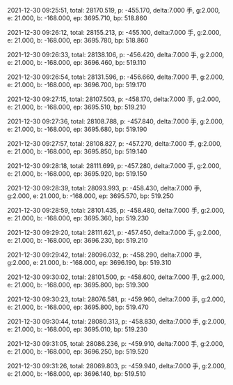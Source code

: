 2021-12-30 09:25:51, total: 28170.519, p: -455.170, delta:7.000 手, g:2.000, e: 21.000, b: -168.000, ep: 3695.710, bp: 518.860

2021-12-30 09:26:12, total: 28155.213, p: -455.100, delta:7.000 手, g:2.000, e: 21.000, b: -168.000, ep: 3695.780, bp: 518.860

2021-12-30 09:26:33, total: 28138.106, p: -456.420, delta:7.000 手, g:2.000, e: 21.000, b: -168.000, ep: 3696.460, bp: 519.110

2021-12-30 09:26:54, total: 28131.596, p: -456.660, delta:7.000 手, g:2.000, e: 21.000, b: -168.000, ep: 3696.700, bp: 519.170

2021-12-30 09:27:15, total: 28107.503, p: -458.170, delta:7.000 手, g:2.000, e: 21.000, b: -168.000, ep: 3695.510, bp: 519.210

2021-12-30 09:27:36, total: 28108.788, p: -457.840, delta:7.000 手, g:2.000, e: 21.000, b: -168.000, ep: 3695.680, bp: 519.190

2021-12-30 09:27:57, total: 28108.827, p: -457.270, delta:7.000 手, g:2.000, e: 21.000, b: -168.000, ep: 3695.850, bp: 519.140

2021-12-30 09:28:18, total: 28111.699, p: -457.280, delta:7.000 手, g:2.000, e: 21.000, b: -168.000, ep: 3695.920, bp: 519.150

2021-12-30 09:28:39, total: 28093.993, p: -458.430, delta:7.000 手, g:2.000, e: 21.000, b: -168.000, ep: 3695.570, bp: 519.250

2021-12-30 09:28:59, total: 28101.435, p: -458.480, delta:7.000 手, g:2.000, e: 21.000, b: -168.000, ep: 3695.360, bp: 519.230

2021-12-30 09:29:20, total: 28111.621, p: -457.450, delta:7.000 手, g:2.000, e: 21.000, b: -168.000, ep: 3696.230, bp: 519.210

2021-12-30 09:29:42, total: 28096.032, p: -458.290, delta:7.000 手, g:2.000, e: 21.000, b: -168.000, ep: 3696.190, bp: 519.310

2021-12-30 09:30:02, total: 28101.500, p: -458.600, delta:7.000 手, g:2.000, e: 21.000, b: -168.000, ep: 3695.800, bp: 519.300

2021-12-30 09:30:23, total: 28076.581, p: -459.960, delta:7.000 手, g:2.000, e: 21.000, b: -168.000, ep: 3695.800, bp: 519.470

2021-12-30 09:30:44, total: 28080.313, p: -458.830, delta:7.000 手, g:2.000, e: 21.000, b: -168.000, ep: 3695.010, bp: 519.230

2021-12-30 09:31:05, total: 28086.236, p: -459.910, delta:7.000 手, g:2.000, e: 21.000, b: -168.000, ep: 3696.250, bp: 519.520

2021-12-30 09:31:26, total: 28069.803, p: -459.940, delta:7.000 手, g:2.000, e: 21.000, b: -168.000, ep: 3696.140, bp: 519.510
